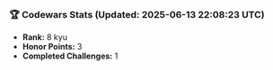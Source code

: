 ### 🏆 Codewars Stats (Updated: 2025-06-13 22:08:23 UTC)

- **Rank:** 8 kyu
- **Honor Points:** 3
- **Completed Challenges:** 1
